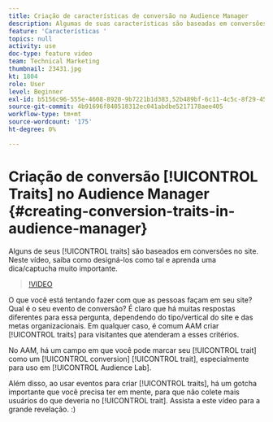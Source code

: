 ```yaml
---
title: Criação de características de conversão no Audience Manager
description: Algumas de suas características são baseadas em conversões no site. Neste vídeo, saiba como designá-los como tal e aprenda uma dica/captucha muito importante.
feature: 'Características '
topics: null
activity: use
doc-type: feature video
team: Technical Marketing
thumbnail: 23431.jpg
kt: 1804
role: User
level: Beginner
exl-id: b5156c96-555e-4608-8920-9b7221b1d383,52b489bf-6c11-4c5c-8f29-4513a167f7b8
source-git-commit: 4b91696f840518312ec041abdbe5217178aee405
workflow-type: tm+mt
source-wordcount: '175'
ht-degree: 0%

---
```


# Criação de conversão [!UICONTROL Traits] no Audience Manager {#creating-conversion-traits-in-audience-manager}

Alguns de seus [!UICONTROL traits] são baseados em conversões no site. Neste vídeo, saiba como designá-los como tal e aprenda uma dica/captucha muito importante.

>[!VIDEO](https://video.tv.adobe.com/v/23431/?quality=12)

O que você está tentando fazer com que as pessoas façam em seu site? Qual é o seu evento de conversão? É claro que há muitas respostas diferentes para essa pergunta, dependendo do tipo/vertical do site e das metas organizacionais. Em qualquer caso, é comum AAM criar [!UICONTROL traits] para visitantes que atenderam a esses critérios.

No AAM, há um campo em que você pode marcar seu [!UICONTROL trait] como um [!UICONTROL conversion] [!UICONTROL trait], especialmente para uso em [!UICONTROL Audience Lab].

Além disso, ao usar eventos para criar [!UICONTROL traits], há um gotcha importante que você precisa ter em mente, para que não colete mais usuários do que deveria no [!UICONTROL trait]. Assista a este vídeo para a grande revelação. :)

